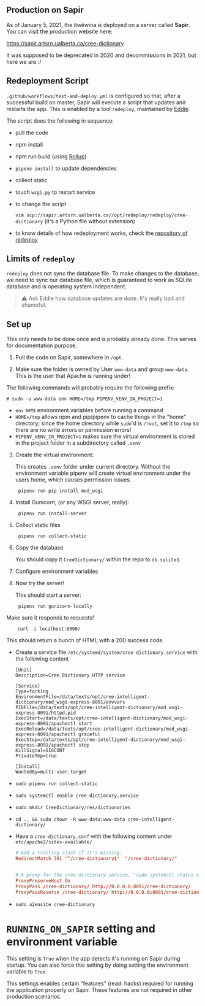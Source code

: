 Production on Sapir
-------------------

As of <time datetime="2021-01-05">January 5, 2021</time>, the itwêwina
is deployed on a server called **Sapir**. You can visit the
production website here:

<https://sapir.artsrn.ualberta.ca/cree-dictionary>


It was supposed to be deprecated in 2020 and decommissions in 2021, but
here we are :/

## Redeployment Script

`.github/workflows/test-and-deploy.yml` is configured so that,
after a successful build on master,
Sapir will execute a script that updates and restarts the app. This is
enabled by a tool `redeploy`, maintained by
[Eddie](https://github.com/eddieantonio).

The script does the following in sequence:

   - pull the code
   - npm install
   - npm run build (using [Rollup](https://rollupjs.org/guide/en/))
   - `pipenv install` to update dependencies
   - collect static
   - touch `wsgi.py` to restart service

- to change the script

    `vim scp://sapir.artsrn.ualberta.ca//opt/redeploy/redeploy/cree-dictionary`  (it's a Python file without extension)

- to know details of how redeployment works, check the [repository of redeploy](https://github.com/eddieantonio/redeploy)


## Limits of `redeploy`

`redeploy` does not sync the database file. To make changes to the database, we need to sync our database file, which is
guaranteed to work as SQLite database and is operating system independent.

 > ⚠️ Ask Eddie how database updates are done. It's really bad and
 > shameful.

## Set up

This only needs to be done once and is probably already done. This serves for documentation purpose.

 1. Pull the code on Sapir, somewhere in `/opt`.

 2. Make sure the folder is owned by User `www-data` and group `www-data`.
    This is the user that Apache is running under!

The following commands will probably require the following prefix:

    # sudo -u www-data env HOME=/tmp PIPENV_VENV_IN_PROJECT=1

 - `env` sets environment variables before running a command
 - `HOME=/tmp` allows npm and pip/pipenv to cache things in the "home"
   directory; since the home directory while `sudo`'d is `/root`, set it
   to `/tmp` so there are no write errors or permission errors!
 - `PIPENV_VENV_IN_PROJECT=1` makes sure the virtual environment is
   stored in the project folder in a subdirectory called `.venv`

3. Create the virtual environment:

    This creates `.venv` folder under current directory. Without the
    environment variable pipenv will create virtual environment under
    the users home, which causes permission issues.

        pipenv run pip install mod_wsgi

4. Install Gunicorn, (or any WSGI server, really):

        pipenv run install-server

5. Collect static files

        pipenv run collect-static

6. Copy the database

   You should copy it `CreeDictionary/` within the repo to
   `db.sqlite3`.

7. Configure environment variables

8. Now try the server!

   This should start a server:

        pipenv run gunicorn-locally

Make sure it responds to requests!

        curl -i localhost:8000/

This should return a bunch of HTML with a 200 success code.
      

- Create a service file `/etc/systemd/system/cree-dictionary.service` with the following content

    ```
    [Unit]
    Description=Cree Dictionary HTTP service

    [Service]
    Type=forking
    EnvironmentFile=/data/texts/opt/cree-intelligent-dictionary/mod_wsgi-express-8091/envvars
    PIDFile=/data/texts/opt/cree-intelligent-dictionary/mod_wsgi-express-8091/httpd.pid
    ExecStart=/data/texts/opt/cree-intelligent-dictionary/mod_wsgi-express-8091/apachectl start
    ExecReload=/data/texts/opt/cree-intelligent-dictionary/mod_wsgi-express-8091/apachectl graceful
    ExecStop=/data/texts/opt/cree-intelligent-dictionary/mod_wsgi-express-8091/apachectl stop
    KillSignal=SIGCONT
    PrivateTmp=true

    [Install]
    WantedBy=multi-user.target
    ```

- `sudo pipenv run collect-static`

- `sudo systemctl enable cree-dictionary.service`

- `sudo mkdir CreeDictionary/res/dictionaries`

- `cd .. && sudo chown -R www-data:www-data cree-intelligent-dictionary/`


- Have a `cree-dictionary.conf` with the following content under `etc/apache2/sites-available/`

    ```.conf
    # Add a trailing slash if it's missing.
    RedirectMatch 301 "^/cree-dictionary$"  "/cree-dictionary/"


    # A proxy for the cree-dictionary service, "sudo systemctl status cree-dictionary"
    ProxyPreserveHost On
    ProxyPass /cree-dictionary/ http://0.0.0.0:8091/cree-dictionary/
    ProxyPassReverse /cree-dictionary/ http://0.0.0.0:8091/cree-dictionary/
    ```

- `sudo a2ensite cree-dictionary`

# `RUNNING_ON_SAPIR` setting and environment variable

This setting is `True` when the app detects it's running on Sapir during
startup. You can also force this setting by doing setting the
environment variable to `True`.

This settings enables certain "features" (read: hacks) required for
running the application properly on Sapir. These features are not
required in other production scenarios.
